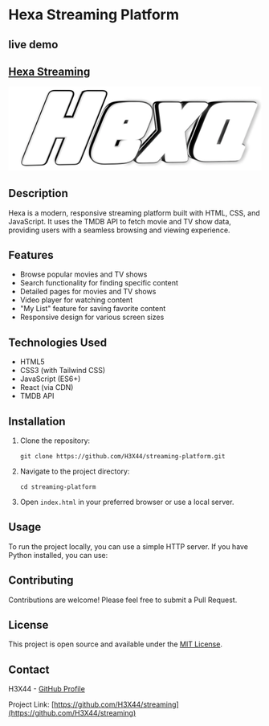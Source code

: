 # Hexa Streaming Platform

## live demo

## [Hexa Streaming](https://github.com/H3X44/streaming)

![Hexa Logo](./images/logo.png)

## Description

Hexa is a modern, responsive streaming platform built with HTML, CSS, and JavaScript. It uses the TMDB API to fetch movie and TV show data, providing users with a seamless browsing and viewing experience.

## Features

- Browse popular movies and TV shows
- Search functionality for finding specific content
- Detailed pages for movies and TV shows
- Video player for watching content
- "My List" feature for saving favorite content
- Responsive design for various screen sizes

## Technologies Used

- HTML5
- CSS3 (with Tailwind CSS)
- JavaScript (ES6+)
- React (via CDN)
- TMDB API

## Installation

1. Clone the repository:
   ```
   git clone https://github.com/H3X44/streaming-platform.git
   ```
2. Navigate to the project directory:
   ```
   cd streaming-platform
   ```
3. Open `index.html` in your preferred browser or use a local server.

## Usage

To run the project locally, you can use a simple HTTP server. If you have Python installed, you can use:


## Contributing

Contributions are welcome! Please feel free to submit a Pull Request.

## License

This project is open source and available under the [MIT License](LICENSE).

## Contact

H3X44 - [GitHub Profile](https://github.com/H3X44)

Project Link: [https://github.com/H3X44/streaming](https://github.com/H3X44/streaming)
